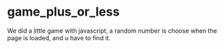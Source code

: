 # game_plus_or_less

We did a little game with javascript, a random number is choose when the page is loaded, and u have to find it.
